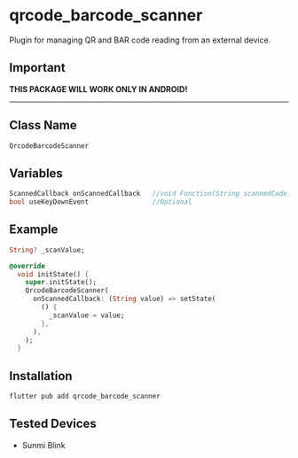 # qrcode_barcode_scanner

Plugin for managing QR and BAR code reading from an external device.

## Important

**THIS PACKAGE WILL WORK ONLY IN ANDROID!**

---

## Class Name

```dart
QrcodeBarcodeScanner
```

## Variables

```dart
ScannedCallback onScannedCallback   //void Function(String scannedCode);
bool useKeyDownEvent                //Optional
```

## Example

```dart
String? _scanValue;

@override
  void initState() {
    super.initState();
    QrcodeBarcodeScanner(
      onScannedCallback: (String value) => setState(
        () {
          _scanValue = value;
        },
      ),
    );
  }
```

## Installation

```bash
flutter pub add qrcode_barcode_scanner
```

## Tested Devices

- Sunmi Blink
